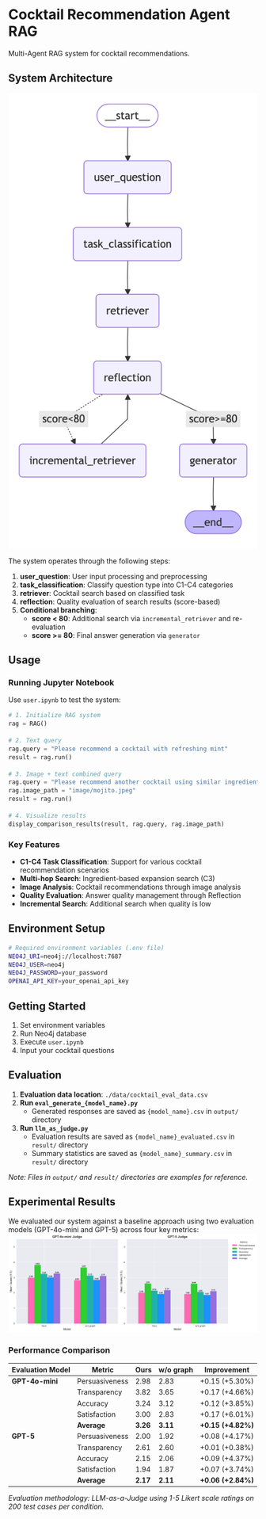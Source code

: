 # Cocktail Recommendation Agent RAG

Multi-Agent RAG system for cocktail recommendations.

## System Architecture

![Workflow](graph_viz/workflow.png)

The system operates through the following steps:

1. **user_question**: User input processing and preprocessing
2. **task_classification**: Classify question type into C1-C4 categories
3. **retriever**: Cocktail search based on classified task
4. **reflection**: Quality evaluation of search results (score-based)
5. **Conditional branching**:
   - **score < 80**: Additional search via `incremental_retriever` and re-evaluation
   - **score >= 80**: Final answer generation via `generator`

## Usage

### Running Jupyter Notebook

Use `user.ipynb` to test the system:

```python
# 1. Initialize RAG system
rag = RAG()

# 2. Text query
rag.query = "Please recommend a cocktail with refreshing mint"
result = rag.run()

# 3. Image + text combined query
rag.query = "Please recommend another cocktail using similar ingredients to this one"
rag.image_path = "image/mojito.jpeg"
result = rag.run()

# 4. Visualize results
display_comparison_results(result, rag.query, rag.image_path)
```

### Key Features

- **C1-C4 Task Classification**: Support for various cocktail recommendation scenarios
- **Multi-hop Search**: Ingredient-based expansion search (C3)
- **Image Analysis**: Cocktail recommendations through image analysis
- **Quality Evaluation**: Answer quality management through Reflection
- **Incremental Search**: Additional search when quality is low

## Environment Setup

```bash
# Required environment variables (.env file)
NEO4J_URI=neo4j://localhost:7687
NEO4J_USER=neo4j
NEO4J_PASSWORD=your_password
OPENAI_API_KEY=your_openai_api_key
```

## Getting Started

1. Set environment variables
2. Run Neo4j database
3. Execute `user.ipynb`
4. Input your cocktail questions

## Evaluation

1. **Evaluation data location**: `./data/cocktail_eval_data.csv`
2. **Run `eval_generate_{model_name}.py`**
   - Generated responses are saved as `{model_name}.csv` in `output/` directory
3. **Run `llm_as_judge.py`**
   - Evaluation results are saved as `{model_name}_evaluated.csv` in `result/` directory
   - Summary statistics are saved as `{model_name}_summary.csv` in `result/` directory

*Note: Files in `output/` and `result/` directories are examples for reference.*

## Experimental Results

We evaluated our system against a baseline approach using two evaluation models (GPT-4o-mini and GPT-5) across four key metrics:
![Evaluation](evaluation.png)


### Performance Comparison

| Evaluation Model | Metric | Ours | w/o graph | Improvement |
|------------------|--------|------|-----------|-------------|
| **GPT-4o-mini** | Persuasiveness | 2.98 | 2.83 | +0.15 (+5.30%) |
| | Transparency | 3.82 | 3.65 | +0.17 (+4.66%) |
| | Accuracy | 3.24 | 3.12 | +0.12 (+3.85%) |
| | Satisfaction | 3.00 | 2.83 | +0.17 (+6.01%) |
| | **Average** | **3.26** | **3.11** | **+0.15 (+4.82%)** |
| **GPT-5** | Persuasiveness | 2.00 | 1.92 | +0.08 (+4.17%) |
| | Transparency | 2.61 | 2.60 | +0.01 (+0.38%) |
| | Accuracy | 2.15 | 2.06 | +0.09 (+4.37%) |
| | Satisfaction | 1.94 | 1.87 | +0.07 (+3.74%) |
| | **Average** | **2.17** | **2.11** | **+0.06 (+2.84%)** |


*Evaluation methodology: LLM-as-a-Judge using 1-5 Likert scale ratings on 200 test cases per condition.*
